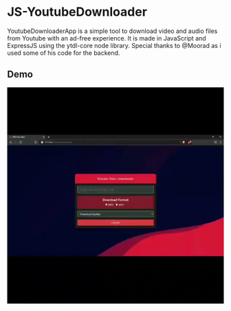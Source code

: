 # JS-YoutubeDownloader
 YoutubeDownloaderApp is a simple tool to download video and audio files from Youtube with an ad-free experience. It is made in JavaScript and ExpressJS using the ytdl-core node library. Special thanks to @Moorad as i used some of his code for the backend.
 
## Demo
![ff](https://github.com/synapsecode/JS-YoutubeDownloader/blob/master/GithubData/ytd.gif)
